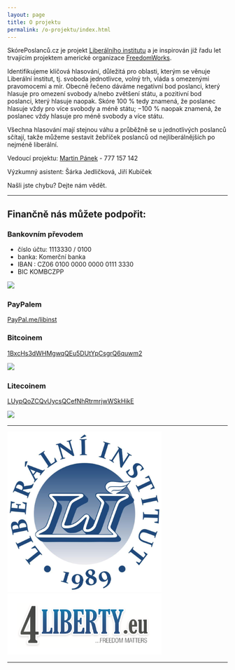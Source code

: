 ```yaml
---
layout: page
title: O projektu
permalink: /o-projektu/index.html
---
```


SkórePoslanců.cz je projekt [Liberálního institutu](http://libinst.cz) a je inspirován již řadu let trvajícím projektem americké organizace [FreedomWorks](http://congress.freedomworks.org).

Identifikujeme klíčová hlasování, důležitá pro oblasti, kterým se věnuje Liberální institut, tj. svoboda jednotlivce, volný trh, vláda s omezenými pravomocemi a mír. Obecně řečeno dáváme negativní bod poslanci, který hlasuje pro omezení svobody a/nebo zvětšení státu, a pozitivní bod poslanci, který hlasuje naopak. Skóre 100 % tedy znamená, že poslanec hlasuje vždy pro více svobody a méně státu; −100 % naopak znamená, že poslanec vždy hlasuje pro méně svobody a více státu.

Všechna hlasování mají stejnou váhu a průběžně se u jednotlivých poslanců sčítají, takže můžeme sestavit žebříček poslanců od nejliberálnějších po nejméně liberální.

Vedoucí projektu: [Martin Pánek](mailto:martin.panek@libinst.cz) - 777 157 142

Výzkumný asistent: Šárka Jedličková, Jiří Kubíček

Našli jste chybu? Dejte nám vědět.

---

## Finančně nás můžete podpořit:

### Bankovním převodem

* číslo účtu: 1113330 / 0100
* banka: Komerční banka
* IBAN : CZ06 0100 0000 0000 0111 3330
* BIC KOMBCZPP

<img src="https://i0.wp.com/libinst.cz/wp-content/uploads/2017/07/komer%C4%8Dka.png?resize=300%2C298">

### PayPalem
[PayPal.me/libinst](PayPal.me/libinst)

### Bitcoinem
[1BxcHs3dWHMgwqQEu5DUtYpCsgrQ6quwm2](https://blockchain.info/address/1BxcHs3dWHMgwqQEu5DUtYpCsgrQ6quwm2)

<img src="https://i2.wp.com/libinst.cz/wp-content/uploads/2017/07/btcadresa.png?resize=250%2C250">

### Litecoinem
[LUypQoZCQvUycsQCefNhRtrmrjwWSkHikE](https://live.blockcypher.com/ltc/address/LUypQoZCQvUycsQCefNhRtrmrjwWSkHikE/?fref=gc)

<img src="https://i0.wp.com/libinst.cz/wp-content/uploads/2017/07/ltcwallet.png?w=702">

---

<div class="row">
<div class="col-md-4">
  <img src="/img/libinst_logo_big.jpg" style="max-width:70%" class="img img-responsive">
</div>
<div class="col-md-8">
  <img src="/img/4liberty.png" style="max-width:70%" class="img img-responsive">
</div>
</div>

---
